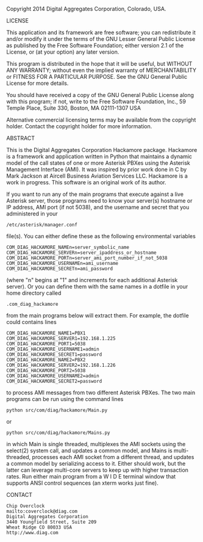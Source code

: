 Copyright 2014 Digital Aggregates Corporation, Colorado, USA.

LICENSE

This application and its framework are free software; you can redistribute it
and/or modify it under the terms of the GNU Lesser General Public License as
published by the Free Software Foundation; either version 2.1 of the License,
or (at your option) any later version.

This program is distributed in the hope that it will be useful, but WITHOUT ANY
WARRANTY; without even the implied warranty of MERCHANTABILITY or FITNESS FOR A
PARTICULAR PURPOSE.  See the GNU General Public License for more details.

You should have received a copy of the GNU General Public License along with
this program; if not, write to the Free Software Foundation, Inc., 59 Temple
Place, Suite 330, Boston, MA  02111-1307  USA

Alternative commercial licensing terms may be available from the copyright
holder. Contact the copyright holder for more information.

ABSTRACT

This is the Digital Aggregates Corporation Hackamore package. Hackamore is a
framework and application written in Python that maintains a dynamic model of
the call states of one or more Asterisk PBXes using the Asterisk Management
Interface (AMI). It was inspired by prior work done in C by Mark Jackson at
Aircell Business Aviation Services LLC. Hackamore is a work in progress.
This software is an original work of its author.

If you want to run any of the main programs that execute against a live Asterisk
server, those programs need to know your server(s) hostname or IP address,
AMI port (if not 5038), and the username and secret that you administered in
your

    /etc/asterisk/manager.conf

file(s). You can either define these as the following environmental variables
    
    COM_DIAG_HACKAMORE_NAMEn=server_symbolic_name
    COM_DIAG_HACKAMORE_SERVERn=server_ipaddress_or_hostname
    COM_DIAG_HACKAMORE_PORTn=server_ami_port_number_if_not_5038
    COM_DIAG_HACKAMORE_USERNAMEn=ami_username
    COM_DIAG_HACKAMORE_SECRETn=ami_password

(where "n" begins at "1" and increments for each additional Asterisk server).
Or you can define them with the same names in a dotfile in your home directory
called

    .com_diag_hackamore

from the main programs below will extract them. For example, the dotfile could
contains lines

    COM_DIAG_HACKAMORE_NAME1=PBX1
    COM_DIAG_HACKAMORE_SERVER1=192.168.1.225
    COM_DIAG_HACKAMORE_PORT1=5038
    COM_DIAG_HACKAMORE_USERNAME1=admin
    COM_DIAG_HACKAMORE_SECRET1=password
    COM_DIAG_HACKAMORE_NAME2=PBX2
    COM_DIAG_HACKAMORE_SERVER2=192.168.1.226
    COM_DIAG_HACKAMORE_PORT2=5038
    COM_DIAG_HACKAMORE_USERNAME2=admin
    COM_DIAG_HACKAMORE_SECRET2=password

to process AMI messages from two different Asterisk PBXes. The two main programs
can be run using the command lines

    python src/com/diag/hackamore/Main.py
    
or

    python src/com/diag/hackamore/Mains.py

in which Main is single threaded, multiplexes the AMI sockets using the
select(2) system call, and updates a common model, and Mains is multi-threaded,
processes each AMI socket from a different thread, and updates a common model
by serializing access to it. Either should work, but the latter can leverage
multi-core servers to keep up with higher transaction rates. Run either main
program from a W I D E terminal window that supports ANSI control sequences
(an xterm works just fine).

CONTACT

    Chip Overclock
    mailto:coverclock@diag.com
    Digital Aggregates Corporation
    3440 Youngfield Street, Suite 209
    Wheat Ridge CO 80033 USA
    http://www.diag.com
